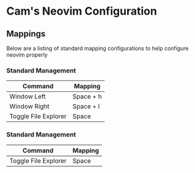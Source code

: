 # Cam's Neovim Configuration

## Mappings

Below are a listing of standard mapping configurations to help configure neovim properly

<!--- Standard Table Template for easy copying
| Command | Mapping |
| --- | --- |
|     |     |
-->

### Standard Management
| Command | Mapping |
|---|---|
| Window Left | Space + h |
| Window Right | Space + l |
| Toggle File Explorer | Space 

### Standard Management
| Command | Mapping |
|---|---|
| Toggle File Explorer | Space 
